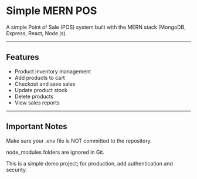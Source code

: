 # Simple MERN POS

A simple Point of Sale (POS) system built with the MERN stack (MongoDB, Express, React, Node.js).

---

## Features

- Product inventory management
- Add products to cart
- Checkout and save sales
- Update product stock
- Delete products
- View sales reports

---

Important Notes
---

Make sure your .env file is NOT committed to the repository.

node_modules folders are ignored in Git.

This is a simple demo project; for production, add authentication and security.
